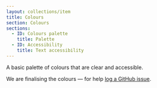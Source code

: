 ```yaml
---
layout: collections/item
title: Colours
section: Colours
sections:
  - ID: Colours palette
    title: Palette
  - ID: Accessibility
    title: Text accessibility
---
```


<p class="abstract">A basic palette of colours that are clear and accessible.<p>

We are finalising the colours &mdash; for help <a href="https://github.com/AusDTO/gov-au-ui-kit/issues" rel="external">log a GitHub issue</a>.
